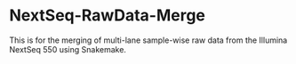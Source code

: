 # NextSeq-RawData-Merge
This is for the merging of multi-lane sample-wise raw data from the Illumina NextSeq 550 using Snakemake.

